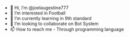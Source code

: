 - 👋 Hi, I’m @joelaugestine777
- 👀 I’m interested in Football
- 🌱 I’m currently learning in 9th standard
- 💞️ I’m looking to collaborate on Bot System
- 📫 How to reach me - Through programming language

<!---
joelaugestine777/joelaugestine777 is a ✨ special ✨ repository because its `README.md` (this file) appears on your GitHub profile.
You can click the Preview link to take a look at your changes.
--->
